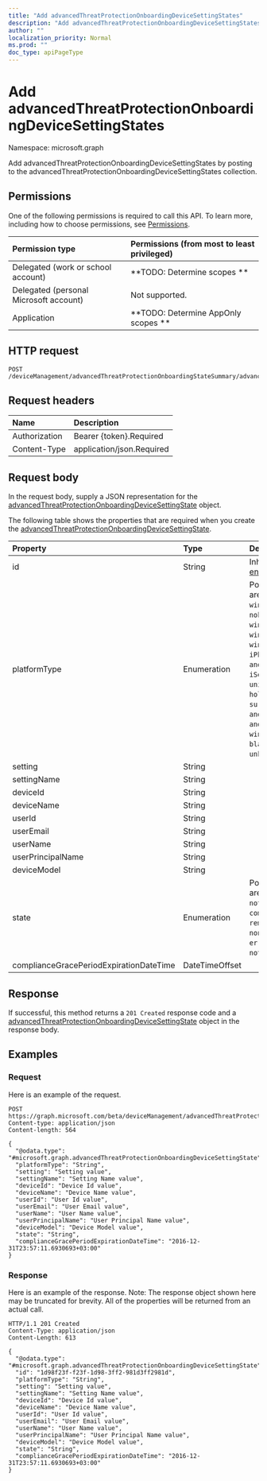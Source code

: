 ```yaml
---
title: "Add advancedThreatProtectionOnboardingDeviceSettingStates"
description: "Add advancedThreatProtectionOnboardingDeviceSettingStates by posting to the advancedThreatProtectionOnboardingDeviceSettingStates collection."
author: ""
localization_priority: Normal
ms.prod: ""
doc_type: apiPageType
---
```


# Add advancedThreatProtectionOnboardingDeviceSettingStates

Namespace: microsoft.graph

Add advancedThreatProtectionOnboardingDeviceSettingStates by posting to the advancedThreatProtectionOnboardingDeviceSettingStates collection.

## Permissions
One of the following permissions is required to call this API. To learn more, including how to choose permissions, see [Permissions](/concepts/permissions-reference.md).

|Permission type|Permissions (from most to least privileged)|
|:---|:---|
|Delegated (work or school account)|**TODO: Determine scopes **|
|Delegated (personal Microsoft account)|Not supported.|
|Application|**TODO: Determine AppOnly scopes **|

## HTTP request
<!-- {
  "blockType": "ignored"
}
-->
``` http
POST /deviceManagement/advancedThreatProtectionOnboardingStateSummary/advancedThreatProtectionOnboardingDeviceSettingStates/$ref
```

## Request headers
|Name|Description|
|:---|:---|
|Authorization|Bearer {token}.Required|
|Content-Type|application/json.Required|

## Request body
In the request body, supply a JSON representation for the [advancedThreatProtectionOnboardingDeviceSettingState](../resources/advancedthreatprotectiononboardingdevicesettingstate.md) object.

The following table shows the properties that are required when you create the [advancedThreatProtectionOnboardingDeviceSettingState](../resources/advancedthreatprotectiononboardingdevicesettingstate.md).

|Property|Type|Description|
|:---|:---|:---|
|id|String| Inherited from [entity](../resources/entity.md)|
|platformType|Enumeration| Possible values are: `desktop`, `windowsRT`, `winMO6`, `nokia`, `windowsPhone`, `mac`, `winCE`, `winEmbedded`, `iPhone`, `iPad`, `iPod`, `android`, `iSocConsumer`, `unix`, `macMDM`, `holoLens`, `surfaceHub`, `androidForWork`, `androidEnterprise`, `windows10x`, `blackberry`, `palm`, `unknown`.|
|setting|String||
|settingName|String||
|deviceId|String||
|deviceName|String||
|userId|String||
|userEmail|String||
|userName|String||
|userPrincipalName|String||
|deviceModel|String||
|state|Enumeration| Possible values are: `unknown`, `notApplicable`, `compliant`, `remediated`, `nonCompliant`, `error`, `conflict`, `notAssigned`.|
|complianceGracePeriodExpirationDateTime|DateTimeOffset||



## Response
If successful, this method returns a `201 Created` response code and a [advancedThreatProtectionOnboardingDeviceSettingState](../resources/advancedthreatprotectiononboardingdevicesettingstate.md) object in the response body.

## Examples

### Request
Here is an example of the request.
<!-- {
  "blockType": "request",
  "name": "create_advancedthreatprotectiononboardingdevicesettingstate_from_"
}
-->
``` http
POST https://graph.microsoft.com/beta/deviceManagement/advancedThreatProtectionOnboardingStateSummary/advancedThreatProtectionOnboardingDeviceSettingStates
Content-type: application/json
Content-length: 564

{
  "@odata.type": "#microsoft.graph.advancedThreatProtectionOnboardingDeviceSettingState",
  "platformType": "String",
  "setting": "Setting value",
  "settingName": "Setting Name value",
  "deviceId": "Device Id value",
  "deviceName": "Device Name value",
  "userId": "User Id value",
  "userEmail": "User Email value",
  "userName": "User Name value",
  "userPrincipalName": "User Principal Name value",
  "deviceModel": "Device Model value",
  "state": "String",
  "complianceGracePeriodExpirationDateTime": "2016-12-31T23:57:11.6930693+03:00"
}
```

### Response
Here is an example of the response. Note: The response object shown here may be truncated for brevity. All of the properties will be returned from an actual call.
<!-- {
  "blockType": "response",
  "truncated": true,
  "@odata.type": "microsoft.graph.advancedthreatprotectiononboardingdevicesettingstate"
}
-->
``` http
HTTP/1.1 201 Created
Content-Type: application/json
Content-Length: 613

{
  "@odata.type": "#microsoft.graph.advancedThreatProtectionOnboardingDeviceSettingState",
  "id": "1d98f23f-f23f-1d98-3ff2-981d3ff2981d",
  "platformType": "String",
  "setting": "Setting value",
  "settingName": "Setting Name value",
  "deviceId": "Device Id value",
  "deviceName": "Device Name value",
  "userId": "User Id value",
  "userEmail": "User Email value",
  "userName": "User Name value",
  "userPrincipalName": "User Principal Name value",
  "deviceModel": "Device Model value",
  "state": "String",
  "complianceGracePeriodExpirationDateTime": "2016-12-31T23:57:11.6930693+03:00"
}
```

